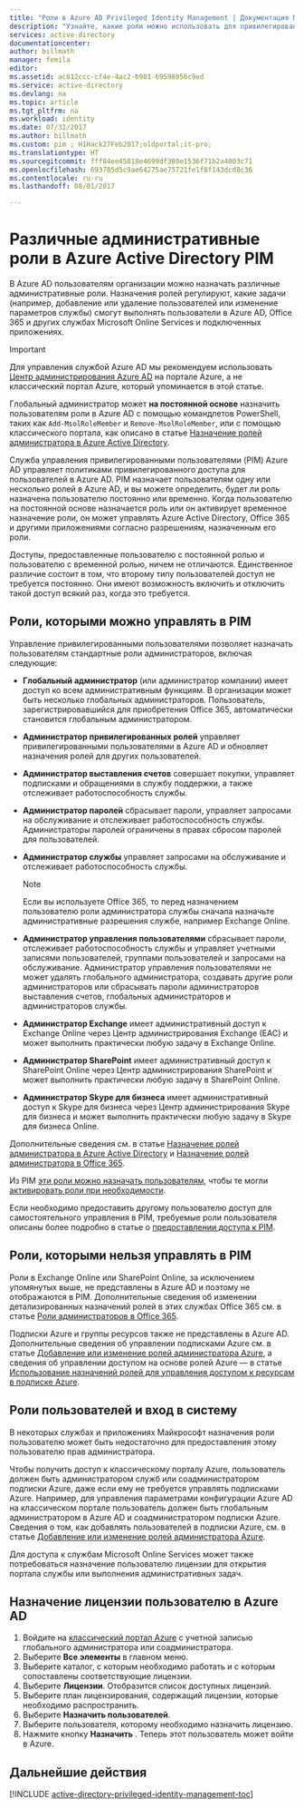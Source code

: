 ```yaml
---
title: "Роли в Azure AD Privileged Identity Management | Документация Майкрософт"
description: "Узнайте, какие роли можно использовать для привилегированных пользователей с помощью расширения для управления привилегированными пользователями Azure."
services: active-directory
documentationcenter: 
author: billmath
manager: femila
editor: 
ms.assetid: ac812ccc-cf4e-4ac2-b981-69598056c9ed
ms.service: active-directory
ms.devlang: na
ms.topic: article
ms.tgt_pltfrm: na
ms.workload: identity
ms.date: 07/31/2017
ms.author: billmath
ms.custom: pim ; H1Hack27Feb2017;oldportal;it-pro;
ms.translationtype: HT
ms.sourcegitcommit: fff84ee45818e4699df380e1536f71b2a4003c71
ms.openlocfilehash: 693785d5c9ae64275ae75721fe1f8f143dcd8c36
ms.contentlocale: ru-ru
ms.lasthandoff: 08/01/2017

---
```

# <a name="different-administrative-role-in-azure-active-directory-pim"></a>Различные административные роли в Azure Active Directory PIM
<!-- **PLACEHOLDER: Need description of how this works. Azure PIM uses roles from MSODS objects.**-->

В Azure AD пользователям организации можно назначать различные административные роли. Назначения ролей регулируют, какие задачи (например, добавление или удаление пользователей или изменение параметров службы) смогут выполнять пользователи в Azure AD, Office 365 и других службах Microsoft Online Services и подключенных приложениях.  

> [!IMPORTANT]
> Для управления службой Azure AD мы рекомендуем использовать [Центр администрирования Azure AD](https://aad.portal.azure.com) на портале Azure, а не классический портал Azure, который упоминается в этой статье.

Глобальный администратор может **на постоянной основе** назначить пользователям роли в Azure AD с помощью командлетов PowerShell, таких как `Add-MsolRoleMember` и `Remove-MsolRoleMember`, или с помощью классического портала, как описано в статье [Назначение ролей администратора в Azure Active Directory](active-directory-assign-admin-roles.md).

Служба управления привилегированными пользователями (PIM) Azure AD управляет политиками привилегированного доступа для пользователей в Azure AD. PIM назначает пользователям одну или несколько ролей в Azure AD, и вы можете определить, будет ли роль назначена пользователю постоянно или временно. Когда пользователю на постоянной основе назначается роль или он активирует временное назначение роли, он может управлять Azure Active Directory, Office 365 и другими приложениями согласно разрешениям, назначенным его роли.

Доступы, предоставленные пользователю с постоянной ролью и пользователю с временной ролью, ничем не отличаются. Единственное различие состоит в том, что второму типу пользователей доступ не требуется постоянно. Они имеют возможность включить и отключить такой доступ всякий раз, когда это требуется.

## <a name="roles-managed-in-pim"></a>Роли, которыми можно управлять в PIM
Управление привилегированными пользователями позволяет назначать пользователям стандартные роли администраторов, включая следующие:

* **Глобальный администратор** (или администратор компании) имеет доступ ко всем административным функциям. В организации может быть несколько глобальных администраторов. Пользователь, зарегистрировавшийся для приобретения Office 365, автоматически становится глобальным администратором.
* **Администратор привилегированных ролей** управляет привилегированными пользователями в Azure AD и обновляет назначения ролей для других пользователей.  
* **Администратор выставления счетов** совершает покупки, управляет подписками и обращениями в службу поддержки, а также отслеживает работоспособность службы.
* **Администратор паролей** сбрасывает пароли, управляет запросами на обслуживание и отслеживает работоспособность службы. Администраторы паролей ограничены в правах сбросом паролей для пользователей.
* **Администратор службы** управляет запросами на обслуживание и отслеживает работоспособность службы.
  
  > [!NOTE]
  > Если вы используете Office 365, то перед назначением пользователю роли администратора службы сначала назначьте административные разрешения службе, например Exchange Online.
  > 
  > 
* **Администратор управления пользователями** сбрасывает пароли, отслеживает работоспособность службы и управляет учетными записями пользователей, группами пользователей и запросами на обслуживание. Администратор управления пользователями не может удалять глобального администратора, создавать другие роли администраторов или сбрасывать пароли администраторов выставления счетов, глобальных администраторов и администраторов службы.
* **Администратор Exchange** имеет административный доступ к Exchange Online через Центр администрирования Exchange (EAC) и может выполнить практически любую задачу в Exchange Online.
* **Администратор SharePoint** имеет административный доступ к SharePoint Online через Центр администрирования SharePoint и может выполнить практически любую задачу в SharePoint Online.
* **Администратор Skype для бизнеса** имеет административный доступ к Skype для бизнеса через Центр администрирования Skype для бизнеса и может выполнить практически любую задачу в Skype для бизнеса Online.

Дополнительные сведения см. в статье [Назначение ролей администратора в Azure Active Directory](active-directory-assign-admin-roles.md) и [Назначение ролей администратора в Office 365](https://support.office.com/article/Assigning-admin-roles-in-Office-365-eac4d046-1afd-4f1a-85fc-8219c79e1504).

<!--**PLACEHOLDER: The above article may not be the one we want since PIM gets roles from places other that Office 365**-->


Из PIM [эти роли можно назначать пользователям](active-directory-privileged-identity-management-how-to-add-role-to-user.md), чтобы те могли [активировать роли при необходимости](active-directory-privileged-identity-management-how-to-activate-role.md).

Если необходимо предоставить другому пользователю доступ для самостоятельного управления в PIM, требуемые роли пользователя описаны более подробно в статье о [предоставлении доступа к PIM](active-directory-privileged-identity-management-how-to-give-access-to-pim.md).

<!-- ## The PIM Security Administrator Role **PLACEHOLDER: Need description of the Security Administrator role.**-->

## <a name="roles-not-managed-in-pim"></a>Роли, которыми нельзя управлять в PIM
Роли в Exchange Online или SharePoint Online, за исключением упомянутых выше, не представлены в Azure AD и поэтому не отображаются в PIM. Дополнительные сведения об изменении детализированных назначений ролей в этих службах Office 365 см. в статье [Роли администраторов в Office 365](https://support.office.com/article/Permissions-in-Office-365-da585eea-f576-4f55-a1e0-87090b6aaa9d).

Подписки Azure и группы ресурсов также не представлены в Azure AD. Дополнительные сведения об управлении подписками Azure см. в статье [Добавление или изменение ролей администратора Azure](../billing/billing-add-change-azure-subscription-administrator.md), а сведения об управлении доступом на основе ролей Azure — в статье [Использование назначений ролей для управления доступом к ресурсам в подписке Azure](role-based-access-control-configure.md).

<!--**The above links might be replaced by ones that are from within this documentation repository **-->


## <a name="user-roles-and-signing-in"></a>Роли пользователей и вход в систему
В некоторых службах и приложениях Майкрософт назначения роли пользователю может быть недостаточно для предоставления этому пользователю прав администратора.

Чтобы получить доступ к классическому порталу Azure, пользователь должен быть администратором служб или соадминистратором подписки Azure, даже если ему не требуется управлять подписками Azure.  Например, для управления параметрами конфигурации Azure AD на классическом портале пользователь должен быть глобальным администратором в Azure AD и соадминистратором подписки Azure.  Сведения о том, как добавлять пользователей в подписки Azure, см. в статье [Добавление или изменение ролей администратора Azure](../billing/billing-add-change-azure-subscription-administrator.md).

Для доступа к службам Microsoft Online Services может также потребоваться назначение пользователю лицензии для открытия портала службы или выполнения административных задач.

## <a name="assign-a-license-to-a-user-in-azure-ad"></a>Назначение лицензии пользователю в Azure AD
1. Войдите на [классический портал Azure](http://manage.windowsazure.com) с учетной записью глобального администратора или соадминистратора.
2. Выберите **Все элементы** в главном меню.
3. Выберите каталог, с которым необходимо работать и с которым сопоставлены соответствующие лицензии.
4. Выберите **Лицензии**. Отобразится список доступных лицензий.
5. Выберите план лицензирования, содержащий лицензии, которые необходимо распространить.
6. Выберите **Назначить пользователей**.
7. Выберите пользователя, которому необходимо назначить лицензию.
8. Нажмите кнопку **Назначить** .  Теперь этот пользователь может войти в Azure.

<!--Every topic should have next steps and links to the next logical set of content to keep the customer engaged-->
## <a name="next-steps"></a>Дальнейшие действия
[!INCLUDE [active-directory-privileged-identity-management-toc](../../includes/active-directory-privileged-identity-management-toc.md)]



